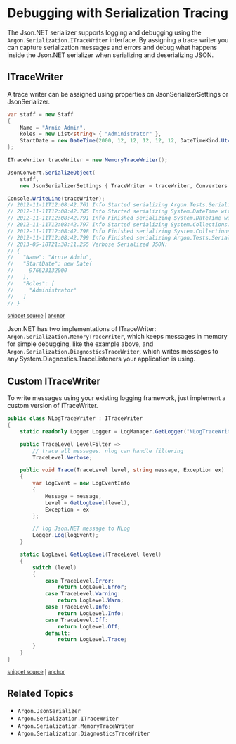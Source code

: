 # Debugging with Serialization Tracing

The Json.NET serializer supports logging and debugging using the `Argon.Serialization.ITraceWriter` interface. By assigning a trace writer you can capture serialization messages and errors and debug what happens inside the Json.NET serializer when serializing and deserializing JSON.


## ITraceWriter

A trace writer can be assigned using properties on JsonSerializerSettings or JsonSerializer.

<!-- snippet: MemoryTraceWriterExample -->
<a id='snippet-memorytracewriterexample'></a>
```cs
var staff = new Staff
{
    Name = "Arnie Admin",
    Roles = new List<string> { "Administrator" },
    StartDate = new DateTime(2000, 12, 12, 12, 12, 12, DateTimeKind.Utc)
};

ITraceWriter traceWriter = new MemoryTraceWriter();

JsonConvert.SerializeObject(
    staff,
    new JsonSerializerSettings { TraceWriter = traceWriter, Converters = { new JavaScriptDateTimeConverter() } });

Console.WriteLine(traceWriter);
// 2012-11-11T12:08:42.761 Info Started serializing Argon.Tests.Serialization.Staff. Path ''.
// 2012-11-11T12:08:42.785 Info Started serializing System.DateTime with converter Argon.JavaScriptDateTimeConverter. Path 'StartDate'.
// 2012-11-11T12:08:42.791 Info Finished serializing System.DateTime with converter Argon.JavaScriptDateTimeConverter. Path 'StartDate'.
// 2012-11-11T12:08:42.797 Info Started serializing System.Collections.Generic.List`1[System.String]. Path 'Roles'.
// 2012-11-11T12:08:42.798 Info Finished serializing System.Collections.Generic.List`1[System.String]. Path 'Roles'.
// 2012-11-11T12:08:42.799 Info Finished serializing Argon.Tests.Serialization.Staff. Path ''.
// 2013-05-18T21:38:11.255 Verbose Serialized JSON:
// {
//   "Name": "Arnie Admin",
//   "StartDate": new Date(
//     976623132000
//   ),
//   "Roles": [
//     "Administrator"
//   ]
// }
```
<sup><a href='/src/Tests/Documentation/TraceWriterTests.cs#L92-L123' title='Snippet source file'>snippet source</a> | <a href='#snippet-memorytracewriterexample' title='Start of snippet'>anchor</a></sup>
<!-- endSnippet -->

Json.NET has two implementations of ITraceWriter: `Argon.Serialization.MemoryTraceWriter`, which keeps messages in memory for simple debugging, like the example above, and `Argon.Serialization.DiagnosticsTraceWriter`, which writes messages to any System.Diagnostics.TraceListeners your application is using.


## Custom ITraceWriter

To write messages using your existing logging framework, just implement a custom version of ITraceWriter.

<!-- snippet: CustomTraceWriterExample -->
<a id='snippet-customtracewriterexample'></a>
```cs
public class NLogTraceWriter : ITraceWriter
{
    static readonly Logger Logger = LogManager.GetLogger("NLogTraceWriter");

    public TraceLevel LevelFilter =>
        // trace all messages. nlog can handle filtering
        TraceLevel.Verbose;

    public void Trace(TraceLevel level, string message, Exception ex)
    {
        var logEvent = new LogEventInfo
        {
            Message = message,
            Level = GetLogLevel(level),
            Exception = ex
        };

        // log Json.NET message to NLog
        Logger.Log(logEvent);
    }

    static LogLevel GetLogLevel(TraceLevel level)
    {
        switch (level)
        {
            case TraceLevel.Error:
                return LogLevel.Error;
            case TraceLevel.Warning:
                return LogLevel.Warn;
            case TraceLevel.Info:
                return LogLevel.Info;
            case TraceLevel.Off:
                return LogLevel.Off;
            default:
                return LogLevel.Trace;
        }
    }
}
```
<sup><a href='/src/Tests/Documentation/TraceWriterTests.cs#L40-L79' title='Snippet source file'>snippet source</a> | <a href='#snippet-customtracewriterexample' title='Start of snippet'>anchor</a></sup>
<!-- endSnippet -->


## Related Topics

 * `Argon.JsonSerializer`
 * `Argon.Serialization.ITraceWriter`
 * `Argon.Serialization.MemoryTraceWriter`
 * `Argon.Serialization.DiagnosticsTraceWriter`
